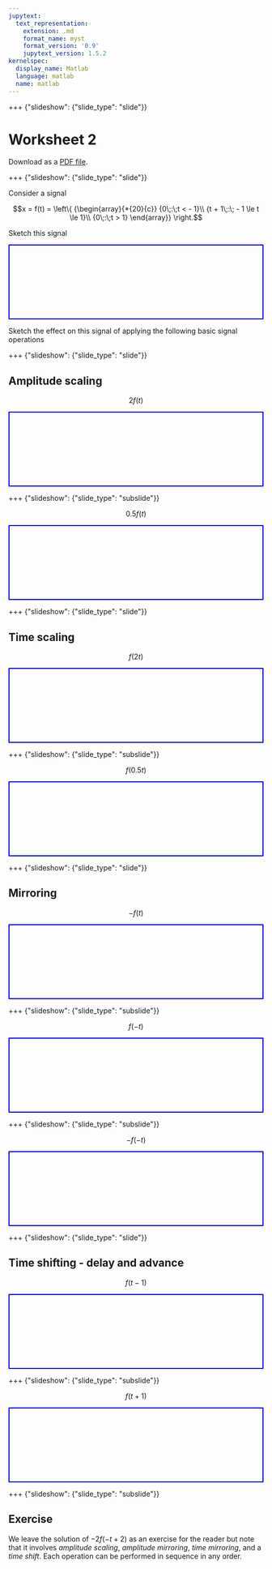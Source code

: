 ```yaml
---
jupytext:
  text_representation:
    extension: .md
    format_name: myst
    format_version: '0.9'
    jupytext_version: 1.5.2
kernelspec:
  display_name: Matlab
  language: matlab
  name: matlab
---
```


+++ {"slideshow": {"slide_type": "slide"}}

# Worksheet 2

Download as a [PDF file](https://cpjobling.github.io/eg-247-textbook/worksheets/worksheet2.pdf).

+++ {"slideshow": {"slide_type": "slide"}}

Consider a signal 

$$x = f(t) = \left\{ {\begin{array}{*{20}{c}}
{0\;:\;t <  - 1}\\
{t + 1\;:\; - 1 \le t \le 1}\\
{0\;:\;t > 1}
\end{array}} \right.$$

Sketch this signal

<pre style="border: 2px solid blue">









</pre>

Sketch the effect on this signal of applying the following basic signal operations

+++ {"slideshow": {"slide_type": "slide"}}

## Amplitude scaling

$$2f(t)$$

<pre style="border: 2px solid blue">









</pre>

+++ {"slideshow": {"slide_type": "subslide"}}

$$0.5 f(t)$$

<pre style="border: 2px solid blue">









</pre>

+++ {"slideshow": {"slide_type": "slide"}}

## Time scaling

$$f(2t)$$

<pre style="border: 2px solid blue">









</pre>

+++ {"slideshow": {"slide_type": "subslide"}}

$$f(0.5 t)$$

<pre style="border: 2px solid blue">









</pre>

+++ {"slideshow": {"slide_type": "slide"}}

## Mirroring

$$-f(t)$$

<pre style="border: 2px solid blue">









</pre>

+++ {"slideshow": {"slide_type": "subslide"}}

$$f(-t)$$

<pre style="border: 2px solid blue">









</pre>

+++ {"slideshow": {"slide_type": "subslide"}}

$$-f(-t)$$

<pre style="border: 2px solid blue">









</pre>

+++ {"slideshow": {"slide_type": "slide"}}

## Time shifting - delay and advance

$$f(t - 1)$$

<pre style="border: 2px solid blue">









</pre>

+++ {"slideshow": {"slide_type": "subslide"}}

$$f(t + 1)$$

<pre style="border: 2px solid blue">









</pre>

+++ {"slideshow": {"slide_type": "subslide"}}

## Exercise

We leave the solution of $-2f(-t+2)$ as an exercise for the reader but note that it involves *amplitude scaling*, *amplitude mirroring*, *time mirroring*, and a *time shift*. Each operation can be performed in sequence in any order.
